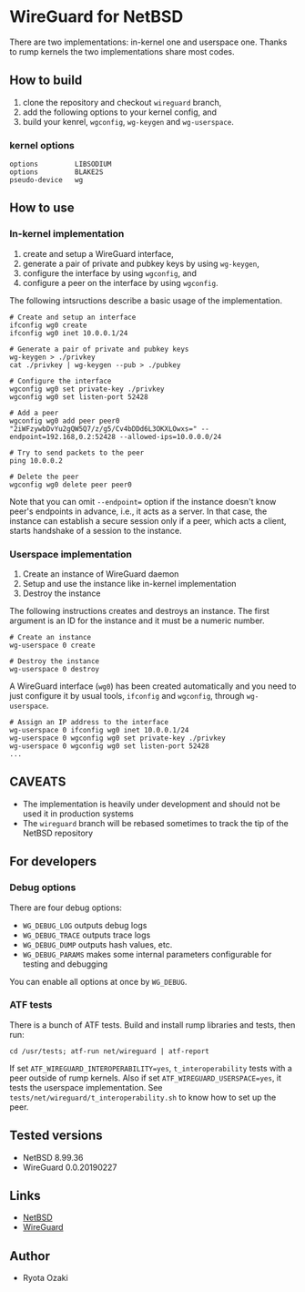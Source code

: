 # WireGuard for NetBSD

There are two implementations: in-kernel one and userspace one.
Thanks to rump kernels the two implementations share most codes.

## How to build

1. clone the repository and checkout `wireguard` branch,
2. add the following options to your kernel config, and
3. build your kenrel, `wgconfig`, `wg-keygen` and `wg-userspace`.

### kernel options

    options         LIBSODIUM
    options         BLAKE2S
    pseudo-device   wg

## How to use

### In-kernel implementation

1. create and setup a WireGuard interface,
2. generate a pair of private and pubkey keys by using `wg-keygen`,
3. configure the interface by using `wgconfig`, and
4. configure a peer on the interface by using `wgconfig`.

The following intsructions describe a basic usage of the implementation.

    # Create and setup an interface
    ifconfig wg0 create
    ifconfig wg0 inet 10.0.0.1/24
    
    # Generate a pair of private and pubkey keys
    wg-keygen > ./privkey
    cat ./privkey | wg-keygen --pub > ./pubkey
    
    # Configure the interface
    wgconfig wg0 set private-key ./privkey
    wgconfig wg0 set listen-port 52428
    
    # Add a peer
    wgconfig wg0 add peer peer0 "2iWFzywbDvYu2gQW5Q7/z/g5/Cv4bDDd6L3OKXLOwxs=" --endpoint=192.168,0.2:52428 --allowed-ips=10.0.0.0/24
    
    # Try to send packets to the peer
    ping 10.0.0.2
    
    # Delete the peer
    wgconfig wg0 delete peer peer0

Note that you can omit `--endpoint=` option if the instance doesn't know
peer's endpoints in advance, i.e., it acts as a server.  In that case,
the instance can establish a secure session only if a peer, which acts
a client, starts handshake of a session to the instance.

### Userspace implementation

1. Create an instance of WireGuard daemon
2. Setup and use the instance like in-kernel implementation
3. Destroy the instance

The following instructions creates and destroys an instance.
The first argument is an ID for the instance and it must be a numeric number.

    # Create an instance
    wg-userspace 0 create
    
    # Destroy the instance
    wg-userspace 0 destroy

A WireGuard interface (`wg0`) has been created automatically and you need to
just configure it by usual tools, `ifconfig` and `wgconfig`, through
`wg-userspace`.

    # Assign an IP address to the interface
    wg-userspace 0 ifconfig wg0 inet 10.0.0.1/24
    wg-userspace 0 wgconfig wg0 set private-key ./privkey
    wg-userspace 0 wgconfig wg0 set listen-port 52428
    ...

## CAVEATS

- The implementation is heavily under development and should not be used it in production systems
- The `wireguard` branch will be rebased sometimes to track the tip of the NetBSD repository

## For developers

### Debug options

There are four debug options:
- `WG_DEBUG_LOG` outputs debug logs
- `WG_DEBUG_TRACE` outputs trace logs
- `WG_DEBUG_DUMP` outputs hash values, etc.
- `WG_DEBUG_PARAMS` makes some internal parameters configurable for testing and debugging

You can enable all options at once by `WG_DEBUG`.

### ATF tests

There is a bunch of ATF tests.  Build and install rump libraries and tests, then run:

    cd /usr/tests; atf-run net/wireguard | atf-report

If set `ATF_WIREGUARD_INTEROPERABILITY=yes`, `t_interoperability` tests
with a peer outside of rump kernels.  Also if set
`ATF_WIREGUARD_USERSPACE=yes`, it tests the userspace implementation.
See `tests/net/wireguard/t_interoperability.sh` to know how to set up the peer.

## Tested versions

- NetBSD 8.99.36
- WireGuard 0.0.20190227

## Links

- [NetBSD](http://www.netbsd.org/)
- [WireGuard](https://www.wireguard.com)

## Author

- Ryota Ozaki
